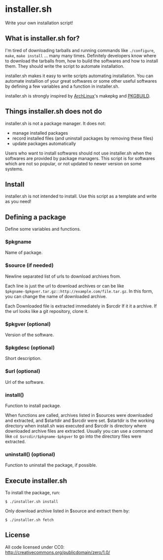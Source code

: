 installer.sh
============

Write your own installation script!


What is installer.sh for?
-------------------------

I'm tired of downloading tarballs and running commands like `./configure`,
`make`, `make install` ... many many times. Definitely developers know where to
download the tarballs from, how to build the softwares and how to install them.
They should write the script to automate installation.

installer.sh makes it easy to write scripts automating installation. You can
automate installion of your great softwares or some other useful softwares by
defining a few variables and a function in installer.sh.

installer.sh is strongly inspired by [ArchLinux](http://www.archlinux.org/)'s
makepkg and [PKGBUILD](https://wiki.archlinux.org/index.php/Creating_Packages).


Things installer.sh does not do
-------------------------------

installer.sh is not a package manager. It does not:

* manage installed packages
* record installed files (and uninstall packages by removing these files)
* update packages automatically

Users who want to install softwares should not use installer.sh when the
softwares are provided by package managers. This script is for softwares which
are not so popular, or not updated to newer version on some systems.


Install
-------

installer.sh is not intended to install. Use this script as a template and write
as you need!


Defining a package
------------------

Define some variables and functions.

### $pkgname

Name of package.

### $source (if needed)

Newline separated list of urls to download archives from.

Each line is just the url to download archives or can be like
`$pkgname-$pkgver.tar.gz::http://example.com/file.tar.gz`. In this form, you can
change the name of downloaded archive.

Each Downloaded file is extracted immediately in $srcdir If it it a archive. If
the url looks like a git repository, clone it.

### $pkgver (optional)

Version of the software.

### $pkgdesc (optional)

Short description.

### $url (optional)

Url of the software.

### install()

Function to install package.

When functions are called, archives listed in $sources were downloaded and
extracted, and $startdir and $srcdir were set. $startdir is the working
directory when install.sh was executed and $srcdir is directory where
downloaded archive files are extracted. Usually you can use a command like
`cd $srcdir/$pkgname-$pkgver` to go into the directory files were extracted.

### uninstall() (optional)

Function to uninstall the package, if possible.

## Execute installer.sh

To install the package, run:

    $ ./installer.sh install

Only download archive listed in $source and extract them by:

    $ ./installer.sh fetch

## License

All code licensed under CC0: <http://creativecommons.org/publicdomain/zero/1.0/>
